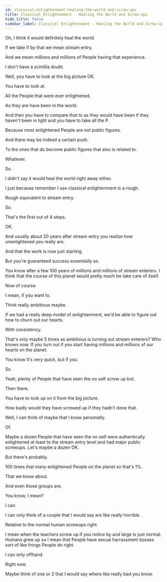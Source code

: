 ```yaml
---
id: classical-enlightenment-healing-the-world-and-screw-ups
title: Classical Enlightenment - Healing the World and Screw-ups
hide_title: false
sidebar_label: Classical Enlightenment - Healing the World and Screw-ups
---
```

Oh, I think it would definitely heal the world.

If we take if by that we mean stream entry.

And we mean millions and millions of People having that experience.

I don't have a scintilla doubt.

Well, you have to look at the big picture OK.



You have to look at.



All the People that were ever enlightened.

As they are have been in the world.

And then you have to compare that to as they would have been if they haven't been in light and you have to take all the P.

Because most enlightened People are not public figures.

And there may be indeed a certain push.

To the ones that do become public figures that also is related to.

Whatever.

So.

I didn't say it would heal the world right away either.

I just because remember I use classical enlightenment is a rough.

Rough equivalent to stream entry.

So.

That's the first out of 4 steps.

OK.

And usually about 20 years after stream entry you realize how unenlightened you really are.

And that the work is now just starting.

But you're guaranteed success essentially so.



You know after a few 100 years of millions and millions of stream enterers. I think that the course of this planet would pretty much be take care of itself.

Now of course.

I mean, if you want to.

Think really ambitious maybe.

If we had a really deep model of enlightenment, we'd be able to figure out how to churn out our hearts.

With consistency.

That's only maybe 5 times as ambitious is turning out stream enterers? Who knows now. If you turn out if you start having millions and millions of our hearts on the planet.

You know it's very quick, but if you.



So.

Yeah, plenty of People that have seen the no self screw up but.

Then there.

You have to look up on it from the big picture.

How badly would they have screwed up if they hadn't done that.

Well, I can think of maybe that I know personally.

Of.

Maybe a dozen People that have seen the no self were authentically enlightened at least to the stream entry level and had major public screwups. Let's maybe a dozen OK.

But there's probably.

100 times that many enlightened People on the planet so that's 1%.

That we know about.

And even those groups are.

You know, I mean?

I can.

I can only think of a couple that I would say are like really horrible.

Relative to the normal human screwups right.

I mean when the teachers screw up if you notice by and large is just normal. Humans grew up so I mean that People have sexual harrassment bosses sort of like things People do right.

I can only offhand.

Right now.

Maybe think of one or 2 that I would say where like really bad you know.

